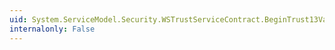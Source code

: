 ```yaml
---
uid: System.ServiceModel.Security.WSTrustServiceContract.BeginTrust13Validate(System.ServiceModel.Channels.Message,System.AsyncCallback,System.Object)
internalonly: False
---
```

